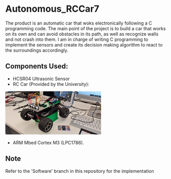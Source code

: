 # Autonomous_RCCar7

The product is an automatic car that woks electronically following a C programming code. The main point of the project is to build a car that works on its own and can avoid obstacles in its path, as well as recognize walls and not crash into them. I am in charge of writing C programming to implement the sensors and create its decision making algorithm to react to the surroundings accordingly. 

## Components Used:
- HCSR04 Ultrasonic Sensor
- RC Car (Provided by the University):
<img src="2_Sensors.jpg" width="300">

- ARM Mbed Cortex M3 (LPC1786).

## Note
Refer to the 'Software' branch in this repository for the  implementation
